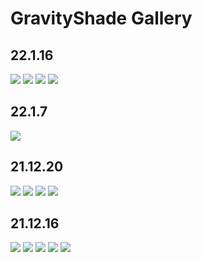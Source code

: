 <h1>GravityShade Gallery</h1>

<h2>22.1.16</h2>
<img src="https://raw.githubusercontent.com/OttCS/GravityShadeGallery/main/22.1.16/hotsprings.webp">
<img src="https://raw.githubusercontent.com/OttCS/GravityShadeGallery/main/22.1.16/jungle.webp">
<img src="https://raw.githubusercontent.com/OttCS/GravityShadeGallery/main/22.1.16/lake.webp">
<img src="https://raw.githubusercontent.com/OttCS/GravityShadeGallery/main/22.1.16/monument.webp">

<h2>22.1.7</h2>
<img src="https://raw.githubusercontent.com/OttCS/GravityShadeGallery/main/22.1.7/terralith_autumn.webp">

<h2>21.12.20</h2>
<img src="https://raw.githubusercontent.com/OttCS/GravityShadeGallery/main/21.12.20/azaelea.webp">
<img src="https://raw.githubusercontent.com/OttCS/GravityShadeGallery/main/21.12.20/outpost.webp">
<img src="https://raw.githubusercontent.com/OttCS/GravityShadeGallery/main/21.12.20/portal.webp">
<img src="https://raw.githubusercontent.com/OttCS/GravityShadeGallery/main/21.12.20/temple.webp">

<h2>21.12.16</h2>
<img src="https://raw.githubusercontent.com/OttCS/GravityShadeGallery/main/21.12.16/caves-21.12.16.webp">
<img src="https://raw.githubusercontent.com/OttCS/GravityShadeGallery/main/21.12.16/nether-21.12.16.webp">
<img src="https://raw.githubusercontent.com/OttCS/GravityShadeGallery/main/21.12.16/peaks-21.12.16.webp">
<img src="https://raw.githubusercontent.com/OttCS/GravityShadeGallery/main/21.12.16/portal-21.12.16.webp">
<img src="https://raw.githubusercontent.com/OttCS/GravityShadeGallery/main/21.12.16/village-21.12.16.webp">
